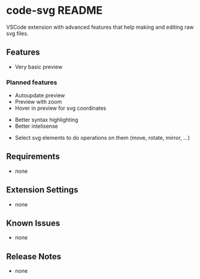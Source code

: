 # code-svg README
VSCode extension with advanced features that help making and editing raw svg files.

## Features
- Very basic preview

### Planned features
- Autoupdate preview
- Preview with zoom
- Hover in preview for svg coordinates
+ Better syntax highlighting
+ Better intelisense
- Select svg elements to do operations on them (move, rotate, mirror, ...)

## Requirements
- none

## Extension Settings
- none

## Known Issues
- none

## Release Notes
- none
